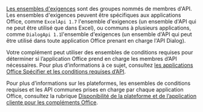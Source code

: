 [Les ensembles d'exigences](../develop/office-versions-and-requirement-sets.md) sont des groupes nommés de membres d'API. Les ensembles d'exigences peuvent être spécifiques aux applications Office, comme `ExcelApi 1.7` l'ensemble d'exigences (un ensemble d'API qui ne peut être utilisé que dans Excel), ou communs à plusieurs applications, comme `DialogApi 1.1`l'ensemble d'exigences (un ensemble d'API qui peut être utilisé dans toute application Office prenant en charge l'API Dialog).

Votre complément peut utiliser des ensembles de conditions requises pour déterminer si l’application Office prend en charge les membres d’API nécessaires. Pour plus d’informations à ce sujet, consultez [les applications Office Spécifier et les conditions requises d’API](../develop/specify-office-hosts-and-api-requirements.md).

Pour plus d’informations sur les plateformes, les ensembles de conditions requises et les API communes prises en charge par chaque application Office, consultez la rubrique [Disponibilité de la plateforme et de l’application cliente pour les compléments Office](/javascript/api/requirement-sets).
